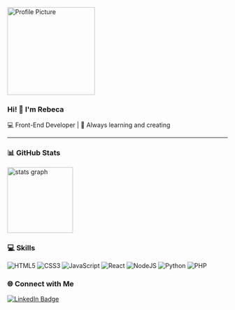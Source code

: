 <div>
  <img src="https://scontent.cdninstagram.com/v/t51.82787-15/570362130_18089411498500634_8176830732038459195_n.webp?_nc_cat=101&ig_cache_key=Mzc1Mjc0MDgwODY2NDYzOTA1NQ%3D%3D.3-ccb1-7&ccb=1-7&_nc_sid=58cdad&efg=eyJ2ZW5jb2RlX3RhZyI6InhwaWRzLjE0NDB4MTQ0MC5zZHIuQzIifQ%3D%3D&_nc_ohc=VZevhR9BgxoQ7kNvwHRCOwV&_nc_oc=AdkUXO5nlbFdyYiWQbNa9rr-GDJhstixt9n9qPJ1l_5dY7WMQIq53odBxGs2Lcfis5WuK2Y2IFJ2unUHLTcO4c_f&_nc_ad=z-m&_nc_cid=0&_nc_zt=23&_nc_ht=scontent.cdninstagram.com&_nc_gid=NruDnQIfq94uF1fjaH-0oA&oh=00_AfcQ8Nmz96sE7qwcMu0DCqRJuROTbqcF02zbxqXAYTRkfg&oe=6905659C" width="200" height="200" alt="Profile Picture" />
  
  ### Hi! 👋 I'm <b>Rebeca</b>
  <p>💻 Front-End Developer | 🌱 Always learning and creating</p>
</div>

---

### 📊 GitHub Stats

  <img src="https://github-readme-stats.vercel.app/api?username=rebecaCaroba&theme=dark" height="150" alt="stats graph" />
 <!-- <img src="https://nirzak-streak-stats.vercel.app/?user=rebecaCaroba&theme=dark&hide_border=false" height="150" alt="streak graph" />
  <img src="https://github-readme-stats.vercel.app/api/top-langs/?username=rebecaCaroba&theme=dark&hide_border=false&include_all_commits=true&count_private=true&layout=compact" height="150" alt="languages graph" /> -->


### 💻 Skills

![HTML5](https://img.shields.io/badge/html5-%23E34F26.svg?style=for-the-badge&logo=html5&logoColor=white)
![CSS3](https://img.shields.io/badge/css3-%231572B6.svg?style=for-the-badge&logo=css3&logoColor=white)
![JavaScript](https://img.shields.io/badge/javascript-%23323330.svg?style=for-the-badge&logo=javascript&logoColor=%23F7DF1E)
![React](https://img.shields.io/badge/react-%2320232a.svg?style=for-the-badge&logo=react&logoColor=%2361DAFB)
![NodeJS](https://img.shields.io/badge/node.js-6DA55F?style=for-the-badge&logo=node.js&logoColor=white)
![Python](https://img.shields.io/badge/python-3670A0?style=for-the-badge&logo=python&logoColor=ffdd54)
![PHP](https://img.shields.io/badge/php-%23777BB4.svg?style=for-the-badge&logo=php&logoColor=white)


### 🌐 Connect with Me
<a href="https://www.linkedin.com/in/rebeca-caroba/" target="_blank">
  <img src="https://img.shields.io/badge/LinkedIn-0077B5?style=for-the-badge&logo=linkedin&logoColor=white" alt="LinkedIn Badge"/>
</a>
